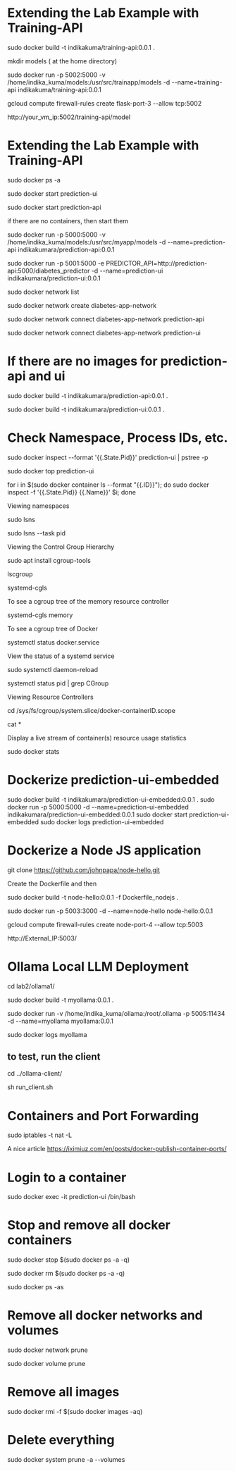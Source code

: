 # Extending the Lab Example with Training-API

sudo docker build -t indikakuma/training-api:0.0.1 .

mkdir models  ( at the home directory)

sudo docker run -p  5002:5000 -v /home/indika_kuma/models:/usr/src/trainapp/models -d --name=training-api indikakuma/training-api:0.0.1

gcloud compute firewall-rules create flask-port-3 --allow tcp:5002

http://your_vm_ip:5002/training-api/model

# Extending the Lab Example with Training-API


sudo docker ps -a

sudo docker start prediction-ui

sudo docker start prediction-api

if there are no containers, then start them 

sudo docker run -p  5000:5000 -v /home/indika_kuma/models:/usr/src/myapp/models -d --name=prediction-api indikakumara/prediction-api:0.0.1

sudo docker run -p 5001:5000 -e PREDICTOR_API=http://prediction-api:5000/diabetes_predictor -d --name=prediction-ui indikakumara/prediction-ui:0.0.1


sudo docker network list

sudo docker network create diabetes-app-network 

sudo docker network connect diabetes-app-network prediction-api

sudo docker network connect diabetes-app-network prediction-ui

# If there are no images for prediction-api and ui

sudo docker build -t indikakumara/prediction-api:0.0.1 .

sudo docker build -t indikakumara/prediction-ui:0.0.1 .


# Check Namespace, Process IDs, etc.

sudo docker inspect --format '{{.State.Pid}}' prediction-ui | pstree -p 

sudo docker top prediction-ui

for i in $(sudo docker container ls --format "{{.ID}}"); do sudo docker inspect -f '{{.State.Pid}} {{.Name}}' $i; done

Viewing namespaces

sudo lsns 

sudo lsns --task pid

Viewing the Control Group Hierarchy

sudo apt install cgroup-tools

lscgroup 

systemd-cgls

To see a cgroup tree of the memory resource controller

systemd-cgls memory

To see a cgroup tree of Docker

systemctl status docker.service

View the status of a systemd service 

sudo systemctl daemon-reload

systemctl status pid | grep CGroup

Viewing Resource Controllers

cd /sys/fs/cgroup/system.slice/docker-containerID.scope

cat *

Display a live stream of container(s) resource usage statistics

sudo docker stats

# Dockerize prediction-ui-embedded

sudo docker build -t indikakumara/prediction-ui-embedded:0.0.1 .
sudo docker run -p  5000:5000 -d --name=prediction-ui-embedded indikakumara/prediction-ui-embedded:0.0.1
sudo docker start prediction-ui-embedded
sudo docker logs prediction-ui-embedded


# Dockerize a Node JS application

git clone https://github.com/johnpapa/node-hello.git

Create the Dockerfile and then

sudo docker build -t node-hello:0.0.1 -f Dockerfile_nodejs .

sudo docker run -p  5003:3000 -d --name=node-hello node-hello:0.0.1

gcloud compute firewall-rules create node-port-4 --allow tcp:5003

http://External_IP:5003/

# Ollama Local LLM Deployment

cd lab2/ollama1/

sudo docker build -t myollama:0.0.1 .

sudo docker run -v /home/indika_kuma/ollama:/root/.ollama -p 5005:11434 -d --name=myollama myollama:0.0.1

sudo docker logs myollama

## to test, run the client 
cd ../ollama-client/

sh run_client.sh


# Containers and Port Forwarding

sudo iptables -t nat -L

 A nice article https://iximiuz.com/en/posts/docker-publish-container-ports/

# Login to a container

sudo docker exec -it prediction-ui /bin/bash

# Stop and remove all docker containers

sudo docker stop $(sudo docker ps -a -q)

sudo docker rm $(sudo docker ps -a -q)

sudo docker ps -as


# Remove all docker networks and volumes

sudo docker network prune

sudo docker volume prune

# Remove all images

sudo docker rmi -f $(sudo docker images -aq)

# Delete everything

sudo docker system prune -a --volumes
